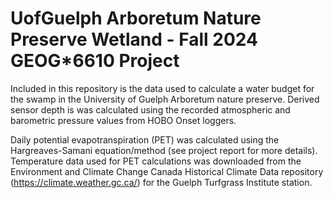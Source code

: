 # UofGuelph Arboretum Nature Preserve Wetland - Fall 2024 GEOG*6610 Project
Included in this repository is the data used to calculate a water budget for the swamp in the University of Guelph Arboretum nature preserve.
Derived sensor depth is was calculated using the recorded atmospheric and barometric pressure values from HOBO Onset loggers.

Daily potential evapotranspiration (PET) was calculated using the Hargreaves-Samani equation/method (see project report for more details). 
Temperature data used for PET calculations was downloaded from the Environment and Climate Change Canada Historical Climate Data repository (https://climate.weather.gc.ca/) for the Guelph Turfgrass Institute station. 
